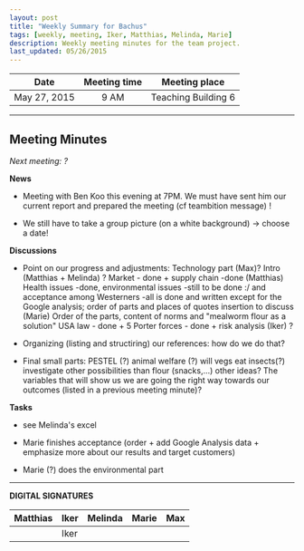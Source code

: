 ```yaml
---
layout: post
title: "Weekly Summary for Bachus"
tags: [weekly, meeting, Iker, Matthias, Melinda, Marie]
description: Weekly meeting minutes for the team project.
last_updated: 05/26/2015
---
```


|**Date** |**Meeting time**|**Meeting place**
| ------------- |:----------------:|:-------:
|May 27, 2015| 9 AM | Teaching Building 6

----------

Meeting Minutes
------
*Next meeting: ?*

**News**

* Meeting with Ben Koo this evening at 7PM. 
We must have sent him our current report and prepared the meeting (cf teambition message) !

* We still have to take a group picture (on a white background) -> choose a date!

**Discussions**

* Point on our progress and adjustments: 
Technology part (Max)? 
Intro (Matthias + Melinda) ? 
Market - done + supply chain -done (Matthias) 
Health issues -done, environmental issues -still to be done :/ and acceptance among Westerners -all is done and written except for the Google analysis; order of parts and places of quotes insertion to discuss (Marie) 
Order of the parts, content of norms and "mealworm flour as a solution"
USA law - done + 5 Porter forces - done + risk analysis (Iker) ?

* Organizing (listing and structiring) our references: how do we do that? 

* Final small parts: 
PESTEL (?)
animal welfare (?)
will vegs eat insects(?)
investigate other possibilities than flour (snacks,...)
other ideas?
The variables that will show us we are going the right way towards our outcomes (listed in a previous meeting minute)?

**Tasks**

* see Melinda's excel

* Marie finishes acceptance (order + add Google Analysis data + emphasize more about our results and target customers) 

* Marie (?) does the environmental part


----------

**DIGITAL SIGNATURES**

|**Matthias** |**Iker**|**Melinda**|**Marie**|**Max**|
|----------------|----------------|----------------|----------------|----------------|
| |Iker | | | |
